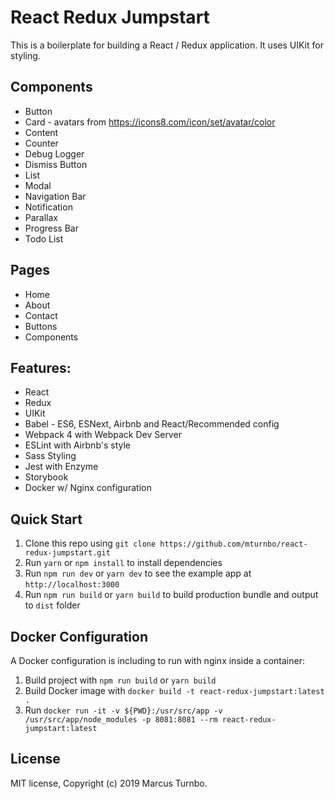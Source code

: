 # React Redux Jumpstart

This is a boilerplate for building a React / Redux application.
It uses UIKit for styling.

## Components
* Button
* Card - avatars from https://icons8.com/icon/set/avatar/color
* Content
* Counter
* Debug Logger
* Dismiss Button
* List
* Modal
* Navigation Bar
* Notification
* Parallax
* Progress Bar
* Todo List

## Pages
* Home
* About
* Contact
* Buttons
* Components

## Features:
* React
* Redux
* UIKit
* Babel - ES6, ESNext, Airbnb and React/Recommended config
* Webpack 4 with Webpack Dev Server
* ESLint with Airbnb's style 
* Sass Styling
* Jest with Enzyme
* Storybook
* Docker w/ Nginx configuration

## Quick Start
1. Clone this repo using `git clone https://github.com/mturnbo/react-redux-jumpstart.git`
1. Run `yarn` or `npm install` to install dependencies
1. Run `npm run dev` or `yarn dev` to see the example app at `http://localhost:3000`
1. Run `npm run build` or `yarn build` to build production bundle and output to `dist` folder

## Docker Configuration
A Docker configuration is including to run with nginx inside a container:
1. Build project with `npm run build` or `yarn build`
1. Build Docker image with `docker build -t react-redux-jumpstart:latest .`
1. Run `docker run -it -v ${PWD}:/usr/src/app -v /usr/src/app/node_modules -p 8081:8081 --rm react-redux-jumpstart:latest`

## License
MIT license, Copyright (c) 2019 Marcus Turnbo.
